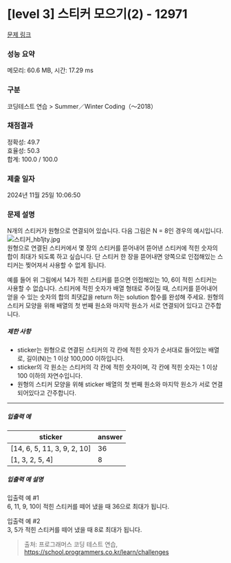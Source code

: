 # [level 3] 스티커 모으기(2) - 12971 

[문제 링크](https://school.programmers.co.kr/learn/courses/30/lessons/12971) 

### 성능 요약

메모리: 60.6 MB, 시간: 17.29 ms

### 구분

코딩테스트 연습 > Summer／Winter Coding（～2018）

### 채점결과

정확성: 49.7<br/>효율성: 50.3<br/>합계: 100.0 / 100.0

### 제출 일자

2024년 11월 25일 10:06:50

### 문제 설명

<p>N개의 스티커가 원형으로 연결되어 있습니다. 다음 그림은 N = 8인 경우의 예시입니다.<br>
<img src="https://grepp-programmers.s3.ap-northeast-2.amazonaws.com/files/production/d8d3a8b3-606c-4fb6-baf2-3a96cb53d70c/%E1%84%89%E1%85%B3%E1%84%90%E1%85%B5%E1%84%8F%E1%85%A5_hb1jty.jpg" title="" alt="스티커_hb1jty.jpg"><br>
원형으로 연결된 스티커에서 몇 장의 스티커를 뜯어내어 뜯어낸 스티커에 적힌 숫자의 합이 최대가 되도록 하고 싶습니다. 단 스티커 한 장을 뜯어내면 양쪽으로 인접해있는 스티커는 찢어져서 사용할 수 없게 됩니다. </p>

<p>예를 들어 위 그림에서 14가 적힌 스티커를 뜯으면 인접해있는 10, 6이 적힌 스티커는 사용할 수 없습니다. 스티커에 적힌 숫자가 배열 형태로 주어질 때, 스티커를 뜯어내어 얻을 수 있는 숫자의 합의 최댓값을 return 하는 solution 함수를 완성해 주세요. 원형의 스티커 모양을 위해 배열의 첫 번째 원소와 마지막 원소가 서로 연결되어 있다고 간주합니다.</p>

<h5>제한 사항</h5>

<ul>
<li>sticker는 원형으로 연결된 스티커의 각 칸에 적힌 숫자가 순서대로 들어있는 배열로, 길이(N)는 1 이상 100,000 이하입니다.</li>
<li>sticker의 각 원소는 스티커의 각 칸에 적힌 숫자이며, 각 칸에 적힌 숫자는 1 이상 100 이하의 자연수입니다.</li>
<li>원형의 스티커 모양을 위해 sticker 배열의 첫 번째 원소와 마지막 원소가 서로 연결되어있다고 간주합니다.</li>
</ul>

<hr>

<h5>입출력 예</h5>
<table class="table">
        <thead><tr>
<th>sticker</th>
<th>answer</th>
</tr>
</thead>
        <tbody><tr>
<td>[14, 6, 5, 11, 3, 9, 2, 10]</td>
<td>36</td>
</tr>
<tr>
<td>[1, 3, 2, 5, 4]</td>
<td>8</td>
</tr>
</tbody>
      </table>
<h5>입출력 예 설명</h5>

<p>입출력 예 #1<br>
6, 11, 9, 10이 적힌 스티커를 떼어 냈을 때 36으로 최대가 됩니다.</p>

<p>입출력 예 #2<br>
3, 5가 적힌 스티커를 떼어 냈을 때 8로 최대가 됩니다.</p>


> 출처: 프로그래머스 코딩 테스트 연습, https://school.programmers.co.kr/learn/challenges